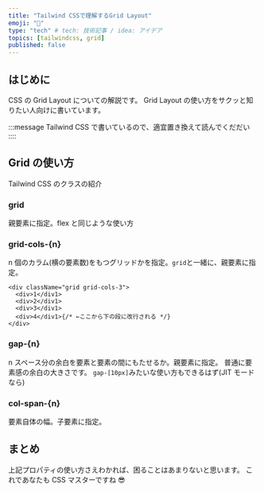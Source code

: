 ```yaml
---
title: "Tailwind CSSで理解するGrid Layout"
emoji: "🐷"
type: "tech" # tech: 技術記事 / idea: アイデア
topics: [tailwindcss, grid]
published: false
---
```


## はじめに

CSS の Grid Layout についての解説です。
Grid Layout の使い方をサクッと知りたい人向けに書いています。

:::message
Tailwind CSS で書いているので、適宜置き換えて読んでくだだい
::::

## Grid の使い方

Tailwind CSS のクラスの紹介

### grid

親要素に指定。flex と同じような使い方

### grid-cols-{n}

n 個のカラム(横の要素数)をもつグリッドかを指定。`grid`と一緒に、親要素に指定。

```tsx:SampleComponent.tsx
<div className="grid grid-cols-3">
  <div>1</div1>
  <div>2</div1>
  <div>3</div1>
  <div>4</div1>{/* ←ここから下の段に改行される */}
</div>
```

### gap-{n}

n スペース分の余白を要素と要素の間にもたせるか。親要素に指定。
普通に要素感の余白の大きさです。
`gap-[10px]`みたいな使い方もできるはず(JIT モードなら)

### col-span-{n}

要素自体の幅。子要素に指定。

## まとめ

上記プロパティの使い方さえわかれば、困ることはあまりないと思います。
これであなたも CSS マスターですね 😎
